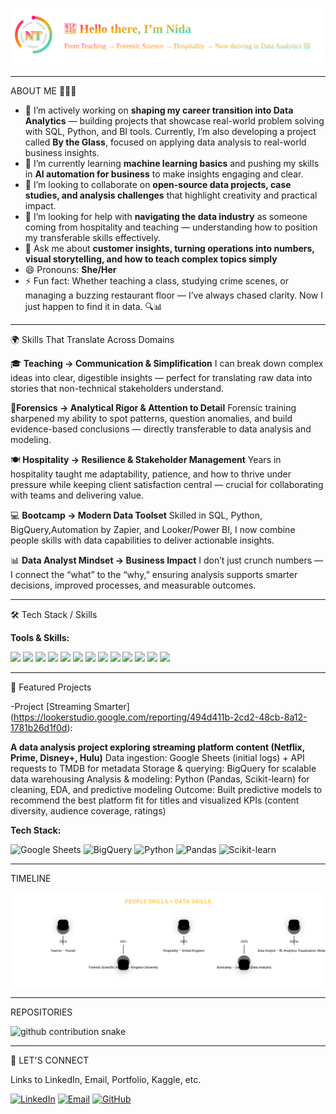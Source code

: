 <p align="center">
  <img src="assets/header-intro.svg" alt="Nida header intro with logo" width="820">
</p>

---
 ABOUT ME 💁🏻‍♀️

- 🔭 I’m actively working on **shaping my career transition into Data Analytics** — building projects that showcase real-world problem solving with SQL, Python, and BI tools. Currently, I’m also developing a project called **By the Glass**, focused on applying data analysis to real-world business insights.
- 🌱 I’m currently learning **machine learning basics** and pushing my skills in **AI automation for business** to make insights engaging and clear.  
- 👯 I’m looking to collaborate on **open-source data projects, case studies, and analysis challenges** that highlight creativity and practical impact.  
- 🤔 I’m looking for help with **navigating the data industry** as someone coming from hospitality and teaching — understanding how to position my transferable skills effectively.  
- 💬 Ask me about **customer insights, turning operations into numbers, visual storytelling, and how to teach complex topics simply**  
- 😄 Pronouns: **She/Her**  
- ⚡ Fun fact: Whether teaching a class, studying crime scenes, or managing a buzzing restaurant floor — I’ve always chased clarity. Now I just happen to find it in data. 🔍📊
  
---

🌍 Skills That Translate Across Domains

🎓 **Teaching → Communication & Simplification**
I can break down complex ideas into clear, digestible insights — perfect for translating raw data into stories that non-technical stakeholders understand.

🧪**Forensics → Analytical Rigor & Attention to Detail**
Forensic training sharpened my ability to spot patterns, question anomalies, and build evidence-based conclusions — directly transferable to data analysis and modeling.

🍽️ **Hospitality → Resilience & Stakeholder Management**
Years in hospitality taught me adaptability, patience, and how to thrive under pressure while keeping client satisfaction central — crucial for collaborating with teams and delivering value.

💻 **Bootcamp → Modern Data Toolset**
Skilled in SQL, Python, BigQuery,Automation by Zapier, and Looker/Power BI, I now combine people skills with data capabilities to deliver actionable insights.

📊 **Data Analyst Mindset → Business Impact**
I don’t just crunch numbers — I connect the “what” to the “why,” ensuring analysis supports smarter decisions, improved processes, and measurable outcomes.

---
🛠️ Tech Stack / Skills

**Tools & Skills:**  

<p align="left">

  <!-- Google Sheets -->
  <img src="https://img.shields.io/badge/Google%20Sheets-34A853?style=for-the-badge&logo=google-sheets&logoColor=white" />
  <!-- Microsoft Excel -->
  <img src="https://img.shields.io/badge/Microsoft%20Excel-217346?style=for-the-badge&logo=microsoft-excel&logoColor=white" />

  <!-- SQL -->
  <img src="https://img.shields.io/badge/SQL-003B57?style=for-the-badge&logo=databricks&logoColor=white" />

  <!-- BigQuery -->
  <img src="https://img.shields.io/badge/BigQuery-4285F4?style=for-the-badge&logo=google-bigquery&logoColor=white" />

  <!-- Chart.js -->
  <img src="https://img.shields.io/badge/Chart.js-FF6384?style=for-the-badge&logo=chartdotjs&logoColor=white" />

  <!-- Git -->
  <img src="https://img.shields.io/badge/Git-F05032?style=for-the-badge&logo=git&logoColor=white" />

  <!-- dbt -->
  <img src="https://img.shields.io/badge/dbt-FF694B?style=for-the-badge&logo=dbt&logoColor=white" />

  <!-- Fivetran -->
  <img src="https://img.shields.io/badge/Fivetran-4285F4?style=for-the-badge&logo=fivetran&logoColor=white" />

  <!-- Google Tag Manager -->
  <img src="https://img.shields.io/badge/Google%20Tag%20Manager-246FDB?style=for-the-badge&logo=google-tag-manager&logoColor=white" />

  <!-- Zapier -->
  <img src="https://img.shields.io/badge/Zapier-FF4F00?style=for-the-badge&logo=zapier&logoColor=white" />

  <!-- Data Governance (generic shield) -->
  <img src="https://img.shields.io/badge/Data%20Governance-555555?style=for-the-badge&logo=shield&logoColor=white" />

  <!-- Python -->
  <img src="https://img.shields.io/badge/Python-3776AB?style=for-the-badge&logo=python&logoColor=white" />

  <!-- BeautifulSoup -->
  <img src="https://img.shields.io/badge/BeautifulSoup-4B8BBE?style=for-the-badge&logo=python&logoColor=white" />

</p>



---

📂 Featured Projects

-Project [Streaming Smarter]
  (https://lookerstudio.google.com/reporting/494d411b-2cd2-48cb-8a12-1781b26d1f0d):
  
  **A data analysis project exploring streaming platform content (Netflix, Prime, Disney+, Hulu)**
Data ingestion: Google Sheets (initial logs) + API requests to TMDB for metadata
Storage & querying: BigQuery for scalable data warehousing
Analysis & modeling: Python (Pandas, Scikit-learn) for cleaning, EDA, and predictive modeling
Outcome: Built predictive models to recommend the best platform fit for titles and visualized KPIs (content diversity, audience coverage, ratings)

 **Tech Stack:** 
<p>
  <img src="https://cdn.jsdelivr.net/gh/devicons/devicon/icons/google/google-original.svg" alt="Google Sheets" width="40" height="40"/>
  <img src="https://cdn.jsdelivr.net/gh/devicons/devicon/icons/googlecloud/googlecloud-original.svg" alt="BigQuery" width="40" height="40"/>
  <img src="https://cdn.jsdelivr.net/gh/devicons/devicon/icons/python/python-original.svg" alt="Python" width="40" height="40"/>
  <img src="https://cdn.jsdelivr.net/gh/devicons/devicon/icons/pandas/pandas-original.svg" alt="Pandas" width="40" height="40"/>
  <img src="https://scikit-learn.org/stable/_static/scikit-learn-logo-small.png" alt="Scikit-learn" width="40" height="40"/>
  
</p>


---

 TIMELINE
<p align="center">
  <img src="assets/timeline3-animated.svg" alt="People skills × Data skills timeline" />
</p>

---

REPOSITORIES

<picture>
  <source media="(prefers-color-scheme: dark)" srcset="https://raw.githubusercontent.com/YOURUSER/YOURUSER/output/github-snake-dark.svg" />
  <source media="(prefers-color-scheme: light)" srcset="https://raw.githubusercontent.com/YOURUSER/YOURUSER/output/github-snake.svg" />
  <img alt="github contribution snake" src="https://raw.githubusercontent.com/YOURUSER/YOURUSER/output/github-snake.svg" />
</picture>

---
🤝 LET'S CONNECT

Links to LinkedIn, Email, Portfolio, Kaggle, etc.

[![LinkedIn](https://img.shields.io/badge/LinkedIn-0077B5?style=for-the-badge&logo=linkedin&logoColor=white)](https://www.linkedin.com/in/nt786)
[![Email](https://img.shields.io/badge/Email-nida.tanveer98%40hotmail.com-red?style=for-the-badge&logo=gmail&logoColor=white)](mailto:nida.tanveer98@hotmail.com)
[![GitHub](https://img.shields.io/badge/GitHub%20README-181717?style=for-the-badge&logo=github&logoColor=white)](https://github.com/Niddush786)


